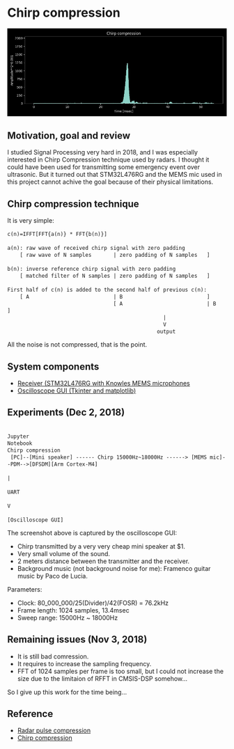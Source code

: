 # Chirp compression

![](./oscilloscope/screenshots/chirp_compression.jpg)

## Motivation, goal and review

I studied Signal Processing very hard in 2018, and I was especially interested in Chirp Compression technique used by radars. I thought it could have been used for transmitting some emergency event over ultrasonic. But it turned out that STM32L476RG and the MEMS mic used in this project cannot achive the goal because of their physical limitations.

## Chirp compression technique

It is very simple:

```
c(n)=IFFT[FFT{a(n)} * FFT{b(n)}]

a(n): raw wave of received chirp signal with zero padding
    [ raw wave of N samples       | zero padding of N samples   ]

b(n): inverse reference chirp signal with zero padding
    [ matched filter of N samples | zero padding of N samples   ]

First half of c(n) is added to the second half of previous c(n):
    [ A                           | B                           ]
                                  [ A                           | B                           ]
                                                  |
                                                  V
                                                output

```

All the noise is not compressed, that is the point.

## System components

- [Receiver (STM32L476RG with Knowles MEMS microphones](./stm32)
- [Oscilloscope GUI (Tkinter and matplotlib)](./oscilloscope)

## Experiments (Dec 2, 2018)

```

Jupyter
Notebook                                                                          Chirp compression
 [PC]--[Mini speaker] ------ Chirp 15000Hz~18000Hz ------> [MEMS mic]--PDM-->[DFSDM][Arm Cortex-M4]
                                                                                          |
                                                                                         UART
                                                                                          V
                                                                                    [Oscilloscope GUI]

```

The screenshot above is captured by the oscilloscope GUI:
- Chirp transmitted by a very very cheap mini speaker at $1.
- Very small volume of the sound.
- 2 meters distance between the transmitter and the receiver.
- Background music (not background noise for me): Framenco guitar music by Paco de Lucia.

Parameters:
- Clock: 80_000_000/25(Divider)/42(FOSR) = 76.2kHz
- Frame length: 1024 samples, 13.4msec
- Sweep range: 15000Hz ~ 18000Hz

## Remaining issues (Nov 3, 2018)

- It is still bad comression.
- It requires to increase the sampling frequency.
- FFT of 1024 samples per frame is too small, but I could not increase the size due to the limitaion of RFFT in CMSIS-DSP somehow...

So I give up this work for the time being...

## Reference

- [Radar pulse compression](https://www.ittc.ku.edu/workshops/Summer2004Lectures/Radar_Pulse_Compression.pdf)
- [Chirp compression](https://en.wikipedia.org/wiki/Chirp_compression)
